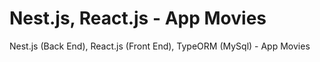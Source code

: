 # Nest.js, React.js - App Movies
Nest.js (Back End), React.js (Front End), TypeORM (MySql) - App Movies
